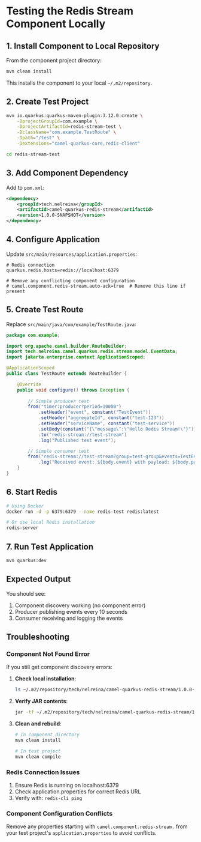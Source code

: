 # Testing the Redis Stream Component Locally

## 1. Install Component to Local Repository

From the component project directory:

```bash
mvn clean install
```

This installs the component to your local `~/.m2/repository`.

## 2. Create Test Project

```bash
mvn io.quarkus:quarkus-maven-plugin:3.12.0:create \
    -DprojectGroupId=com.example \
    -DprojectArtifactId=redis-stream-test \
    -DclassName="com.example.TestRoute" \
    -Dpath="/test" \
    -Dextensions="camel-quarkus-core,redis-client"

cd redis-stream-test
```

## 3. Add Component Dependency

Add to `pom.xml`:

```xml
<dependency>
    <groupId>tech.nelreina</groupId>
    <artifactId>camel-quarkus-redis-stream</artifactId>
    <version>1.0.0-SNAPSHOT</version>
</dependency>
```

## 4. Configure Application

Update `src/main/resources/application.properties`:

```properties
# Redis connection
quarkus.redis.hosts=redis://localhost:6379

# Remove any conflicting component configuration
# camel.component.redis-stream.auto-ack=true  # Remove this line if present
```

## 5. Create Test Route

Replace `src/main/java/com/example/TestRoute.java`:

```java
package com.example;

import org.apache.camel.builder.RouteBuilder;
import tech.nelreina.camel.quarkus.redis.stream.model.EventData;
import jakarta.enterprise.context.ApplicationScoped;

@ApplicationScoped
public class TestRoute extends RouteBuilder {

    @Override
    public void configure() throws Exception {
        
        // Simple producer test
        from("timer:producer?period=10000")
            .setHeader("event", constant("TestEvent"))
            .setHeader("aggregateId", constant("test-123"))
            .setHeader("serviceName", constant("test-service"))
            .setBody(constant("{\"message\":\"Hello Redis Stream!\"}"))
            .to("redis-stream://test-stream")
            .log("Published test event");

        // Simple consumer test  
        from("redis-stream://test-stream?group=test-group&events=TestEvent")
            .log("Received event: ${body.event} with payload: ${body.payload}");
    }
}
```

## 6. Start Redis

```bash
# Using Docker
docker run -d -p 6379:6379 --name redis-test redis:latest

# Or use local Redis installation
redis-server
```

## 7. Run Test Application

```bash
mvn quarkus:dev
```

## Expected Output

You should see:
1. Component discovery working (no component error)
2. Producer publishing events every 10 seconds
3. Consumer receiving and logging the events

## Troubleshooting

### Component Not Found Error
If you still get component discovery errors:

1. **Check local installation**:
   ```bash
   ls ~/.m2/repository/tech/nelreina/camel-quarkus-redis-stream/1.0.0-SNAPSHOT/
   ```

2. **Verify JAR contents**:
   ```bash
   jar -tf ~/.m2/repository/tech/nelreina/camel-quarkus-redis-stream/1.0.0-SNAPSHOT/camel-quarkus-redis-stream-1.0.0-SNAPSHOT.jar | grep redis-stream
   ```

3. **Clean and rebuild**:
   ```bash
   # In component directory
   mvn clean install
   
   # In test project
   mvn clean compile
   ```

### Redis Connection Issues
1. Ensure Redis is running on localhost:6379
2. Check application.properties for correct Redis URL
3. Verify with: `redis-cli ping`

### Component Configuration Conflicts
Remove any properties starting with `camel.component.redis-stream.` from your test project's `application.properties` to avoid conflicts.